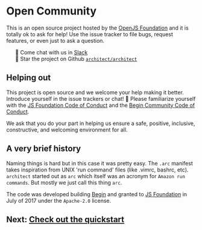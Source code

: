 # Open Community

This is an open source project hosted by the [OpenJS Foundation](https://openjsf.org) and it is totally ok to ask for help! Use the issue tracker to file bugs, request features, or even just to ask a question. 
<ul style=list-style:none>
<li>💬 Come chat with us in <a href=https://join.slack.com/t/architecture-as-text/shared_invite/MjE2MzU4Nzg0NTY1LTE1MDA2NzgyMzYtODE2NzRkOGRmYw)>Slack</a></li>
<li>🌟 Star the project on Github <a href=https://github.com/architect/architect><code>architect/architect</code></a></li>
</ul>

## Helping out

This project is open source and we welcome your help making it better. Introduce yourself in the issue trackers or chat! &#x1f49e; Please familiarize yourself with the [JS Foundation Code of Conduct](https://js.foundation/community/code-of-conduct) and the [Begin Community Code of Conduct](https://github.com/smallwins/policy/blob/master/begin-community-code-of-conduct.md). 

We ask that you do your part in helping us ensure a safe, positive, inclusive, constructive, and welcoming environment for all.

## A very brief history

Naming things is hard but in this case it was pretty easy. The `.arc` manifest takes inspiration from UNIX 'run command' files (like .vimrc, bashrc, etc). `architect` started out as `arc` which itself was an acronym for `Amazon run commands`. But mostly we just call this thing `arc`.

The code was developed building [Begin](https://begin.com) and granted to [JS Foundation](https://js.foundation/) in July of 2017 under the `Apache-2.0` license.

## Next: [Check out the quickstart](/quickstart)
